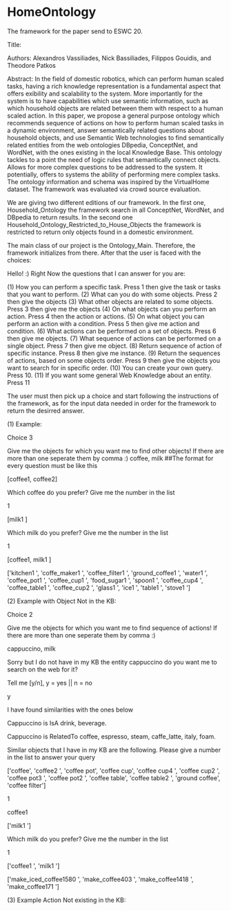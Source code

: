 # HomeOntology
The framework for the paper send to ESWC 20.

Title:

Authors: Alexandros Vassiliades, Nick Bassiliades, Filippos Gouidis, and Theodore Patkos

Abstract:
In the field of domestic robotics, which can perform human scaled tasks, having a rich knowledge representation is a fundamental aspect
that offers exibility and scalability to the system. More importantly for the system is to have capabilities which use semantic information, such as which household objects are related between them with respect to a human scaled action. In this paper, we propose a general purpose ontology which recommends sequence of actions on how to perform human scaled tasks in a dynamic environment, answer semantically related questions about household objects, and use Semantic Web technologies to find semantically related entities from the web ontologies DBpedia, ConceptNet, and WordNet, with the ones existing in the local Knowledge Base. This ontology tackles to a point the need of logic rules that semantically connect objects. Allows for more complex questions to be addressed to the system. It potentially, offers to systems the ability of performing mere complex tasks. The ontology information and schema was inspired by the VirtualHome dataset. The framework was evaluated via crowd source evaluation.

We are giving two different editions of our framework. In the first one, Household_Ontology the framework search in all ConceptNet, WordNet, and DBpedia to return results. In the second one Household_Ontology_Restricted_to_House_Objects the framework is restricted to return only objects found in a domestic environment.

The main class of our project is the Ontology_Main. Therefore, the framework initializes from there. After that the user is faced with the choices:



Hello! :) Right Now the questions that I can answer for you are:

(1) How you can perform a specific task. Press 1 then give the task or tasks that you want to perform.
(2) What can you do with some objects. Press 2 then give the objects
(3) What other objects are related to some objects. Press 3 then give me the objects
(4) On what objects can you perform an action. Press 4 then the action or actions.
(5) On what object you can perform an action with a condition. Press 5 then give me action and condition.
(6) What actions can be performed on a set of objects. Press 6 then give me objects.
(7) What sequence of actions can be performed on a single object. Press 7 then give me object.
(8) Return sequence of action of specific instance. Press 8 then give me instance.
(9) Return the sequences of actions, based on some objects order. Press 9 then give the objects you want to search for in specific order.
(10) You can create your own query. Press 10.
(11) If you want some general Web Knowledge about an entity. Press 11

The user must then pick up a choice and start following the instructions of the framework, as for the input data needed in order for the framework to return the desirred answer. 


(1) Example:

Choice 3 

Give me the objects for which you want me to find other objects! If there are more than one seperate them by comma :)
coffee, milk      ##The format for every question must be like this 


[coffee1, coffee2]

Which coffee do you prefer? Give me the number in the list

1


[milk1 ]

Which milk do you prefer? Give me the number in the list

1


[coffee1, milk1 ]

['kitchen1 ', 'coffe_maker1 ', 'coffee_filter1 ', 'ground_coffee1 ', 'water1 ', 'coffee_pot1 ', 'coffee_cup1 ', 'food_sugar1 ', 'spoon1 ', 'coffee_cup4 ', 'coffee_table1 ', 'coffee_cup2 ', 'glass1 ', 'ice1 ', 'table1 ', 'stove1 ']


(2) Example with Object Not in the KB:

Choice 2

Give me the objects for which you want me to find sequence of actions! If there are more than one seperate them by comma :)

cappuccino, milk

Sorry but I do not have in my KB the entity cappuccino do you want me to search on the web for it?

Tell me [y/n], y = yes || n = no

y

I have found similarities with the ones below
 
Cappuccino is IsA drink, beverage. 

Cappuccino is RelatedTo coffee, espresso, steam, caffe_latte, italy, foam. 

Similar objects that I have in my KB are the following. Please give a number in the list to answer your query

['coffee', 'coffee2 ', 'coffee pot', 'coffee cup', 'coffee cup4 ', 'coffee cup2 ', 'coffee pot3 ', 'coffee pot2 ', 'coffee table', 'coffee table2 ', 'ground coffee', 'coffee filter']

1

coffee1 

['milk1 ']

Which milk do you prefer? Give me the number in the list

1

['coffee1 ', 'milk1 ']

['make_iced_coffee1580 ', 'make_coffee403 ', 'make_coffee1418 ', 'make_coffee171 ']

(3) Example Action Not existing in the KB:

